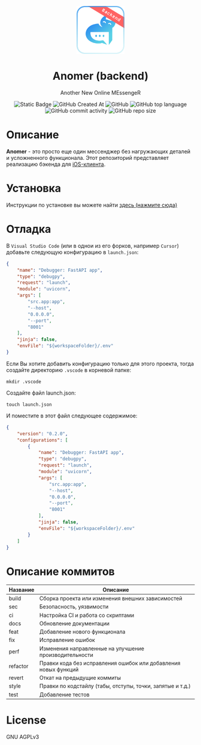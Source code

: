 <p align="center">
  <img src="docs/images/logo.svg" width="128" height="128">
  <h1 align="center">Anomer (backend)</h1>
  <p align="center"> Another New Online MEssengeR</p>
</p>

<p align="center">
  <img alt="Static Badge" src="https://img.shields.io/badge/raphael_golubev-anomer-5ad1e6">
  <img alt="GitHub Created At" src="https://img.shields.io/github/created-at/raphaelgolubev/anomer_backend">
  <img alt="GitHub" src="https://img.shields.io/github/license/raphaelgolubev/anomer_backend?color=white">
  <img alt="GitHub top language" src="https://img.shields.io/github/languages/top/raphaelgolubev/anomer_backend">
  <img alt="GitHub commit activity" src="https://img.shields.io/github/commit-activity/t/raphaelgolubev/anomer_backend?color=green">
  <img alt="GitHub repo size" src="https://img.shields.io/github/repo-size/raphaelgolubev/anomer_backend?color=black">
</p>

# Описание
**Anomer** - это просто еще один мессенджер без нагружающих деталей и усложненного функционала.
Этот репозиторий представляет реализацию бэкенда для [iOS-клиента](https://github.com/raphaelgolubev/anomer_ios).

# Установка

Инструкции по установке вы можете найти [здесь (нажмите сюда)](docs/INSTALL.md)

# Отладка
В `Visual Studio Code` (или в однои из его форков, например `Cursor`) добавьте следующую конфигурацию в `launch.json`:
```json
{
    "name": "Debugger: FastAPI app",
    "type": "debugpy",
    "request": "launch",
    "module": "uvicorn",
    "args": [
        "src.app:app",
        "--host",
        "0.0.0.0",
        "--port",
        "8001"
    ],
    "jinja": false,
    "envFile": "${workspaceFolder}/.env"
}
```
Если Вы хотите добавить конфигурацию только для этого проекта, тогда создайте директорию `.vscode` в корневой папке:
```shell
mkdir .vscode
```
Создайте файл launch.json:
```shell
touch launch.json
```
И поместите в этот файл следующее содержимое:
```json
{
    "version": "0.2.0",
    "configurations": [
        {
            "name": "Debugger: FastAPI app",
            "type": "debugpy",
            "request": "launch",
            "module": "uvicorn",
            "args": [
                "src.app:app",
                "--host",
                "0.0.0.0",
                "--port",
                "8001"
            ],
            "jinja": false,
            "envFile": "${workspaceFolder}/.env"
        }
    ]
}
```

# Описание коммитов
| Название | Описание                                                        |
|----------|-----------------------------------------------------------------|
| build	   | Сборка проекта или изменения внешних зависимостей               |
| sec      | Безопасность, уязвимости                                        |
| ci       | Настройка CI и работа со скриптами                              |
| docs	   | Обновление документации                                         |
| feat	   | Добавление нового функционала                                   |
| fix	     | Исправление ошибок                                              |
| perf	   | Изменения направленные на улучшение производительности          |
| refactor | Правки кода без исправления ошибок или добавления новых функций |
| revert   | Откат на предыдущие коммиты                                     |
| style	   | Правки по кодстайлу (табы, отступы, точки, запятые и т.д.)      |
| test	   | Добавление тестов                                               |

# License

GNU AGPLv3